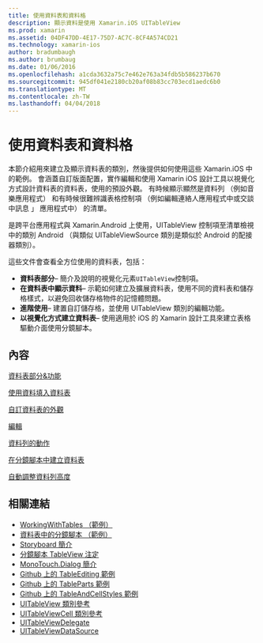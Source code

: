 ```yaml
---
title: 使用資料表和資料格
description: 顯示資料是使用 Xamarin.iOS UITableView
ms.prod: xamarin
ms.assetid: 04DF47DD-4E17-75D7-AC7C-8CF4A574CD21
ms.technology: xamarin-ios
author: bradumbaugh
ms.author: brumbaug
ms.date: 01/06/2016
ms.openlocfilehash: a1cda3632a75c7e462e763a34fdb5b586237b670
ms.sourcegitcommit: 945df041e2180cb20af08b83cc703ecd1aedc6b0
ms.translationtype: MT
ms.contentlocale: zh-TW
ms.lasthandoff: 04/04/2018
---
```

# <a name="working-with-tables-and-cells"></a>使用資料表和資料格


本節介紹用來建立及顯示資料表的類別，然後提供如何使用這些 Xamarin.iOS 中的範例。 會涵蓋自訂版面配置，實作編輯和使用 Xamarin iOS 設計工具以視覺化方式設計資料表的資料表，使用的預設外觀。 有時候顯示顯然是資料列 （例如音樂應用程式） 和有時候很難辨識表格控制項 （例如編輯連絡人應用程式中或交談中訊息 」 應用程式中） 的清單。

是跨平台應用程式與 Xamarin.Android 上使用，UITableView 控制項至清單檢視中的類別 Android （與類似 UITableViewSource 類別是類似於 Android 的配接器類別）。

這些文件會查看全方位使用的資料表，包括：

-   **資料表部分**– 簡介及說明的視覺化元素`UITableView`控制項。 
-   **在資料表中顯示資料**– 示範如何建立及擴展資料表，使用不同的資料表和儲存格樣式，以避免回收儲存格物件的記憶體問題。 
-   **進階使用**– 建置自訂儲存格，並使用 UITableView 類別的編輯功能。 
-   **以視覺化方式建立資料表**– 使用適用於 iOS 的 Xamarin 設計工具來建立表格驅動介面使用分鏡腳本。 


## <a name="contents"></a>內容

 [資料表部分&amp;功能](~/ios/user-interface/controls/tables/table-parts-and-functionality.md)

 [使用資料填入資料表](~/ios/user-interface/controls/tables/populating-a-table-with-data.md)

 [自訂資料表的外觀](~/ios/user-interface/controls/tables/customizing-table-appearance.md)

 [編輯](~/ios/user-interface/controls/tables/editing.md)
 
 [資料列的動作](~/ios/user-interface/controls/tables/row-action.md)

 [在分鏡腳本中建立資料表](~/ios/user-interface/controls/tables/creating-tables-in-a-storyboard.md)
 
 [自動調整資料列高度](~/ios/user-interface/controls/tables/autosizing-row-height.md)


## <a name="related-links"></a>相關連結

- [WorkingWithTables （範例）](https://developer.xamarin.com/samples/monotouch/WorkingWithTables/)
- [資料表中的分鏡腳本 （範例）](https://developer.xamarin.com/samples/monotouch/StoryboardTable/)
- [Storyboard 簡介](~/ios/user-interface/storyboards/index.md)
- [分鏡腳本 TableView 注定](https://developer.xamarin.com/recipes/ios/general/storyboard/storyboard_a_tableview)
- [MonoTouch.Dialog 簡介](~/ios/user-interface/monotouch.dialog/index.md)
- [Github 上的 TableEditing 範例](https://github.com/xamarin/monotouch-samples/tree/master/TableEditing)
- [Github 上的 TableParts 範例](https://github.com/xamarin/monotouch-samples/tree/master/TableParts)
- [Github 上的 TableAndCellStyles 範例](https://github.com/xamarin/mobile-samples/tree/master/TablesLists)
- [UITableView 類別參考](https://developer.apple.com/library/ios/documentation/UIKit/Reference/UITableView_Class/)
- [UITableViewCell 類別參考](https://developer.apple.com/library/ios/documentation/UIKit/Reference/UITableViewCell_Class/)
- [UITableViewDelegate](https://developer.apple.com/library/ios/documentation/UIKit/Reference/UITableViewDelegate_Protocol/)
- [UITableViewDataSource](https://developer.apple.com/library/ios/documentation/UIKit/Reference/UITableViewDataSource_Protocol/)
